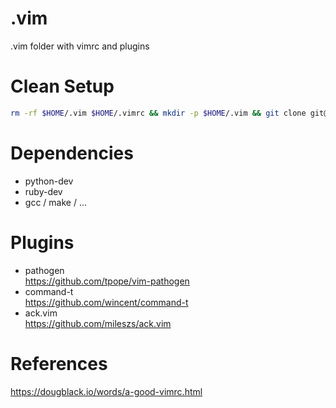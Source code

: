 # .vim
.vim folder with vimrc and plugins

# Clean Setup
```bash
rm -rf $HOME/.vim $HOME/.vimrc && mkdir -p $HOME/.vim && git clone git@github.com:image357/.vim.git $HOME/.vim || git clone https://github.com/image357/.vim.git $HOME/.vim && $HOME/.vim/setup.sh
```

# Dependencies
* python-dev
* ruby-dev
* gcc / make / ...

# Plugins
* pathogen  
  https://github.com/tpope/vim-pathogen
* command-t  
  https://github.com/wincent/command-t
* ack.vim  
  https://github.com/mileszs/ack.vim

# References
https://dougblack.io/words/a-good-vimrc.html
